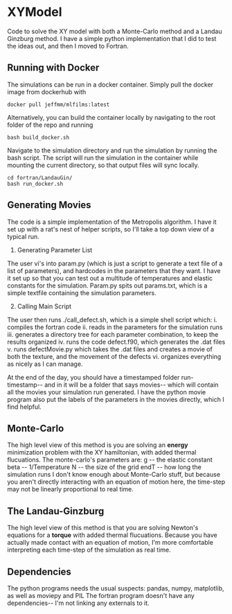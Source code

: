 # XYModel
Code to solve the XY model with both a Monte-Carlo method and a Landau Ginzburg method. I have a simple python implementation that I did to
test the ideas out, and then I moved to Fortran.

## Running with Docker

The simulations can be run in a docker container. Simply pull the docker image from dockerhub with

```
docker pull jeffmm/mlfilms:latest
```
Alternatively, you can build the container locally by navigating to the root folder of the repo and running
```
bash build_docker.sh
```
Navigate to the simulation directory and run the simulation by running the bash script. The script will run the simulation in the container while mounting the current directory, so that output files will sync locally.
```
cd fortran/LandauGin/
bash run_docker.sh
```

## Generating Movies

The code is a simple implementation of the Metropolis algorithm. I have it set up with a rat's nest of helper scripts, so I'll take a top down view
of a typical run.

1. Generating Parameter List

The user vi's into param.py (which is just a script to generate a text file of a list of parameters), and hardcodes in the parameters that they want.
I have it set up so that you can test out a multitude of temperatures and elastic constants for the simulation. Param.py spits out params.txt,
which is a simple textfile containing the simulation parameters.

2. Calling Main Script

The user then runs ./call_defect.sh, which is a simple shell script which:
i. compiles the fortran code
ii. reads in the parameters for the simulation runs
iii. generates a directory tree for each parameter combination, to keep the results organized
iv. runs the code defect.f90, which generates the .dat files
v. runs defectMovie.py which takes the .dat files and creates a movie of both the texture, and the movement of the defects
vi. organizes everything as nicely as I can manage.

At the end of the day, you should have a timestamped folder run-timestamp-- and in it will be a folder that says movies-- which will contain 
all the movies your simulation run generated. I have the python movie program also put the labels of the parameters in the movies directly, 
which I find helpful.

## Monte-Carlo
The high level view of this method is you are solving an **energy** minimization problem with the XY hamiltonian, with added thermal flucuations.
The monte-carlo's parameters are:
g -- the elastic constant
beta -- 1/Temperature
N -- the size of the grid
endT -- how long the simulation runs
I don't know enough about Monte-Carlo stuff, but because you aren't directly interacting with an equation of motion here, the time-step may
not be linearly proportional to real time.

## The Landau-Ginzburg 
The high level view of this method is that you are solving Newton's equations for a **torque** with added thermal flucuations. Because you
have actually made contact with an equation of motion, I'm more comfortable interpreting each time-step of the simulation as real time.

## Dependencies
The python programs needs the usual suspects: pandas, numpy, matplotlib, as well as moviepy and PIL
The fortran program doesn't have any dependencies-- I'm not linking any externals to it.
